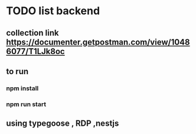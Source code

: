# TODO list backend 
## collection link https://documenter.getpostman.com/view/10486077/T1LJk8oc
## to run 
### npm install
### npm run start  
## using typegoose , RDP ,nestjs